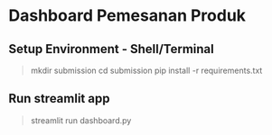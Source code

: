 # Dashboard Pemesanan Produk

## Setup Environment - Shell/Terminal
>mkdir submission
>cd submission
>pip install -r requirements.txt

## Run streamlit app
>streamlit run dashboard.py

